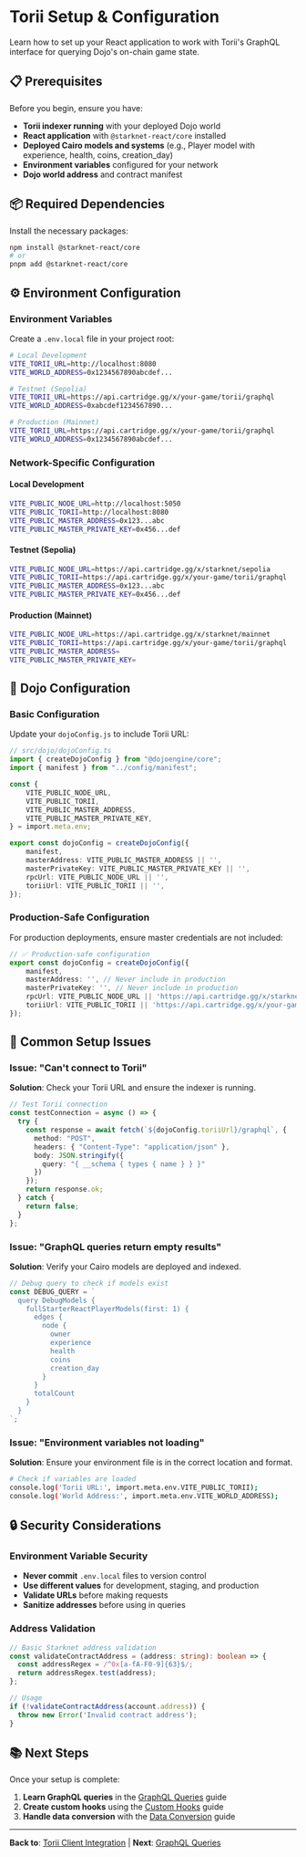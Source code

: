 # Torii Setup & Configuration

Learn how to set up your React application to work with Torii's GraphQL interface for querying Dojo's on-chain game state.

## 📋 Prerequisites

Before you begin, ensure you have:

- **Torii indexer running** with your deployed Dojo world
- **React application** with `@starknet-react/core` installed
- **Deployed Cairo models and systems** (e.g., Player model with experience, health, coins, creation_day)
- **Environment variables** configured for your network
- **Dojo world address** and contract manifest

## 📦 Required Dependencies

Install the necessary packages:

```bash
npm install @starknet-react/core
# or
pnpm add @starknet-react/core
```

## ⚙️ Environment Configuration

### Environment Variables

Create a `.env.local` file in your project root:

```bash
# Local Development
VITE_TORII_URL=http://localhost:8080
VITE_WORLD_ADDRESS=0x1234567890abcdef...

# Testnet (Sepolia)
VITE_TORII_URL=https://api.cartridge.gg/x/your-game/torii/graphql
VITE_WORLD_ADDRESS=0xabcdef1234567890...

# Production (Mainnet)
VITE_TORII_URL=https://api.cartridge.gg/x/your-game/torii/graphql
VITE_WORLD_ADDRESS=0x1234567890abcdef...
```

### Network-Specific Configuration

#### Local Development
```bash
VITE_PUBLIC_NODE_URL=http://localhost:5050
VITE_PUBLIC_TORII=http://localhost:8080
VITE_PUBLIC_MASTER_ADDRESS=0x123...abc
VITE_PUBLIC_MASTER_PRIVATE_KEY=0x456...def
```

#### Testnet (Sepolia)
```bash
VITE_PUBLIC_NODE_URL=https://api.cartridge.gg/x/starknet/sepolia
VITE_PUBLIC_TORII=https://api.cartridge.gg/x/your-game/torii/graphql
VITE_PUBLIC_MASTER_ADDRESS=0x123...abc
VITE_PUBLIC_MASTER_PRIVATE_KEY=0x456...def
```

#### Production (Mainnet)
```bash
VITE_PUBLIC_NODE_URL=https://api.cartridge.gg/x/starknet/mainnet
VITE_PUBLIC_TORII=https://api.cartridge.gg/x/your-game/torii/graphql
VITE_PUBLIC_MASTER_ADDRESS=
VITE_PUBLIC_MASTER_PRIVATE_KEY=
```

## 🔧 Dojo Configuration

### Basic Configuration

Update your `dojoConfig.js` to include Torii URL:

```typescript
// src/dojo/dojoConfig.ts
import { createDojoConfig } from "@dojoengine/core";
import { manifest } from "../config/manifest";

const {
    VITE_PUBLIC_NODE_URL,
    VITE_PUBLIC_TORII,
    VITE_PUBLIC_MASTER_ADDRESS,
    VITE_PUBLIC_MASTER_PRIVATE_KEY,
} = import.meta.env;

export const dojoConfig = createDojoConfig({
    manifest,
    masterAddress: VITE_PUBLIC_MASTER_ADDRESS || '',
    masterPrivateKey: VITE_PUBLIC_MASTER_PRIVATE_KEY || '',
    rpcUrl: VITE_PUBLIC_NODE_URL || '',
    toriiUrl: VITE_PUBLIC_TORII || '',
});
```

### Production-Safe Configuration

For production deployments, ensure master credentials are not included:

```typescript
// ✅ Production-safe configuration
export const dojoConfig = createDojoConfig({
    manifest,
    masterAddress: '', // Never include in production
    masterPrivateKey: '', // Never include in production
    rpcUrl: VITE_PUBLIC_NODE_URL || 'https://api.cartridge.gg/x/starknet/mainnet',
    toriiUrl: VITE_PUBLIC_TORII || 'https://api.cartridge.gg/x/your-game/torii/graphql',
});
```

## 🎯 Common Setup Issues

### Issue: "Can't connect to Torii"

**Solution**: Check your Torii URL and ensure the indexer is running.

```typescript
// Test Torii connection
const testConnection = async () => {
  try {
    const response = await fetch(`${dojoConfig.toriiUrl}/graphql`, {
      method: "POST",
      headers: { "Content-Type": "application/json" },
      body: JSON.stringify({ 
        query: "{ __schema { types { name } } }" 
      })
    });
    return response.ok;
  } catch {
    return false;
  }
};
```

### Issue: "GraphQL queries return empty results"

**Solution**: Verify your Cairo models are deployed and indexed.

```typescript
// Debug query to check if models exist
const DEBUG_QUERY = `
  query DebugModels {
    fullStarterReactPlayerModels(first: 1) {
      edges {
        node {
          owner
          experience
          health
          coins
          creation_day
        }
      }
      totalCount
    }
  }
`;
```

### Issue: "Environment variables not loading"

**Solution**: Ensure your environment file is in the correct location and format.

```bash
# Check if variables are loaded
console.log('Torii URL:', import.meta.env.VITE_PUBLIC_TORII);
console.log('World Address:', import.meta.env.VITE_WORLD_ADDRESS);
```

## 🔒 Security Considerations

### Environment Variable Security

- **Never commit** `.env.local` files to version control
- **Use different values** for development, staging, and production
- **Validate URLs** before making requests
- **Sanitize addresses** before using in queries

### Address Validation

```typescript
// Basic Starknet address validation
const validateContractAddress = (address: string): boolean => {
  const addressRegex = /^0x[a-fA-F0-9]{63}$/;
  return addressRegex.test(address);
};

// Usage
if (!validateContractAddress(account.address)) {
  throw new Error('Invalid contract address');
}
```

## 📚 Next Steps

Once your setup is complete:

1. **Learn GraphQL queries** in the [GraphQL Queries](./graphql-queries.md) guide
2. **Create custom hooks** using the [Custom Hooks](./custom-hooks.md) guide
3. **Handle data conversion** with the [Data Conversion](./data-conversion.md) guide

---

**Back to**: [Torii Client Integration](../client-integration.md) | **Next**: [GraphQL Queries](./graphql-queries.md)
